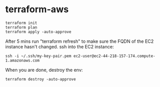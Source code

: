 # terraform-aws
```
terraform init
terraform plan
terraform apply -auto-approve
```
After 5 mins run "terraform refresh" to make sure the FQDN of the EC2 instance hasn't changed.
ssh into the EC2 instance:
```
ssh -i ~/.ssh/my-key-pair.pem ec2-user@ec2-44-218-157-174.compute-1.amazonaws.com
```
When you are done, destroy the env:
```
terraform destroy -auto-approve
```

